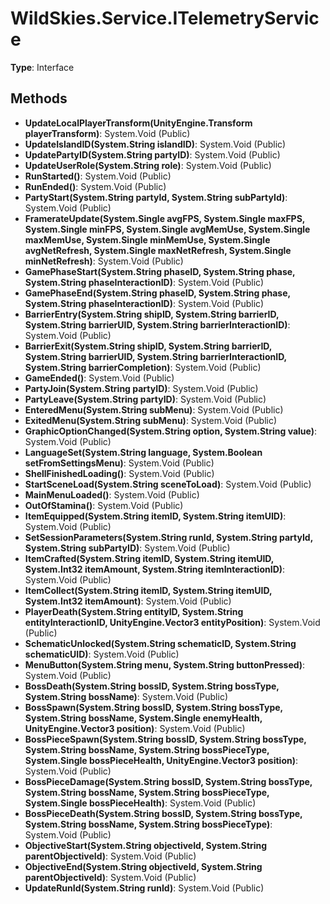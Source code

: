 ﻿# WildSkies.Service.ITelemetryService

**Type**: Interface

## Methods

- **UpdateLocalPlayerTransform(UnityEngine.Transform playerTransform)**: System.Void (Public)
- **UpdateIslandID(System.String islandID)**: System.Void (Public)
- **UpdatePartyID(System.String partyID)**: System.Void (Public)
- **UpdateUserRole(System.String role)**: System.Void (Public)
- **RunStarted()**: System.Void (Public)
- **RunEnded()**: System.Void (Public)
- **PartyStart(System.String partyId, System.String subPartyId)**: System.Void (Public)
- **FramerateUpdate(System.Single avgFPS, System.Single maxFPS, System.Single minFPS, System.Single avgMemUse, System.Single maxMemUse, System.Single minMemUse, System.Single avgNetRefresh, System.Single maxNetRefresh, System.Single minNetRefresh)**: System.Void (Public)
- **GamePhaseStart(System.String phaseID, System.String phase, System.String phaseInteractionID)**: System.Void (Public)
- **GamePhaseEnd(System.String phaseID, System.String phase, System.String phaseInteractionID)**: System.Void (Public)
- **BarrierEntry(System.String shipID, System.String barrierID, System.String barrierUID, System.String barrierInteractionID)**: System.Void (Public)
- **BarrierExit(System.String shipID, System.String barrierID, System.String barrierUID, System.String barrierInteractionID, System.String barrierCompletion)**: System.Void (Public)
- **GameEnded()**: System.Void (Public)
- **PartyJoin(System.String partyID)**: System.Void (Public)
- **PartyLeave(System.String partyID)**: System.Void (Public)
- **EnteredMenu(System.String subMenu)**: System.Void (Public)
- **ExitedMenu(System.String subMenu)**: System.Void (Public)
- **GraphicOptionChanged(System.String option, System.String value)**: System.Void (Public)
- **LanguageSet(System.String language, System.Boolean setFromSettingsMenu)**: System.Void (Public)
- **ShellFinishedLoading()**: System.Void (Public)
- **StartSceneLoad(System.String sceneToLoad)**: System.Void (Public)
- **MainMenuLoaded()**: System.Void (Public)
- **OutOfStamina()**: System.Void (Public)
- **ItemEquipped(System.String itemID, System.String itemUID)**: System.Void (Public)
- **SetSessionParameters(System.String runId, System.String partyId, System.String subPartyID)**: System.Void (Public)
- **ItemCrafted(System.String itemID, System.String itemUID, System.Int32 itemAmount, System.String itemInteractionID)**: System.Void (Public)
- **ItemCollect(System.String itemID, System.String itemUID, System.Int32 itemAmount)**: System.Void (Public)
- **PlayerDeath(System.String entityID, System.String entityInteractionID, UnityEngine.Vector3 entityPosition)**: System.Void (Public)
- **SchematicUnlocked(System.String schematicID, System.String schematicUID)**: System.Void (Public)
- **MenuButton(System.String menu, System.String buttonPressed)**: System.Void (Public)
- **BossDeath(System.String bossID, System.String bossType, System.String bossName)**: System.Void (Public)
- **BossSpawn(System.String bossID, System.String bossType, System.String bossName, System.Single enemyHealth, UnityEngine.Vector3 position)**: System.Void (Public)
- **BossPieceSpawn(System.String bossID, System.String bossType, System.String bossName, System.String bossPieceType, System.Single bossPieceHealth, UnityEngine.Vector3 position)**: System.Void (Public)
- **BossPieceDamage(System.String bossID, System.String bossType, System.String bossName, System.String bossPieceType, System.Single bossPieceHealth)**: System.Void (Public)
- **BossPieceDeath(System.String bossID, System.String bossType, System.String bossName, System.String bossPieceType)**: System.Void (Public)
- **ObjectiveStart(System.String objectiveId, System.String parentObjectiveId)**: System.Void (Public)
- **ObjectiveEnd(System.String objectiveId, System.String parentObjectiveId)**: System.Void (Public)
- **UpdateRunId(System.String runId)**: System.Void (Public)

